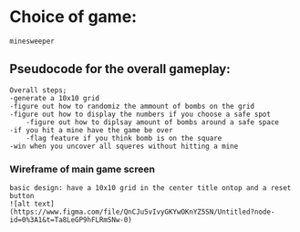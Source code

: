 # Choice of game:
    minesweeper 
## Pseudocode for the overall gameplay:
    Overall steps;
    -generate a 10x10 grid 
    -figure out how to randomiz the ammount of bombs on the grid 
    -figure out how to display the numbers if you choose a safe spot 
        -figure out how to diplsay amount of bombs around a safe space
    -if you hit a mine have the game be over 
        -flag feature if you think bomb is on the square
    -win when you uncover all squeres without hitting a mine

### Wireframe of main game screen 
    basic design: have a 10x10 grid in the center title ontop and a reset button
    ![alt text](https://www.figma.com/file/QnCJu5vIvyGKYwOKnYZ5SN/Untitled?node-id=0%3A1&t=Ta8LeGP9hFLRmSNw-0)